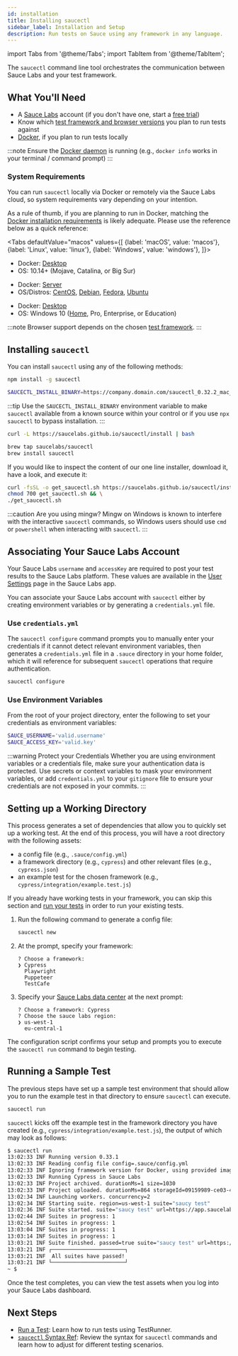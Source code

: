 ```yaml
---
id: installation
title: Installing saucectl
sidebar_label: Installation and Setup
description: Run tests on Sauce using any framework in any language.
---
```


import Tabs from '@theme/Tabs';
import TabItem from '@theme/TabItem';

The `saucectl` command line tool orchestrates the communication between Sauce Labs and your test framework.  

## What You'll Need

* A [Sauce Labs](https://saucelabs.com/) account (if you don't have one, start a [free trial](https://saucelabs.com/sign-up))
* Know which [test framework and browser versions](/testrunner-toolkit#supported-frameworks-and-browsers) you plan to run tests against
* [Docker](https://docs.docker.com/get-docker/), if you plan to run tests locally

:::note
Ensure the [Docker daemon](https://docs.docker.com/config/daemon/) is running (e.g., `docker info` works in your terminal / command prompt)
:::

### System Requirements

You can run `saucectl` locally via Docker or remotely via the Sauce Labs cloud, so system requirements vary depending on your intention.

As a rule of thumb, if you are planning to run in Docker, matching the [Docker installation requirements](https://docs.docker.com/engine/install/#supported-platforms) is likely adequate. Please use the reference below as a quick reference:

<Tabs
  defaultValue="macos"
  values={[
    {label: 'macOS', value: 'macos'},
    {label: 'Linux', value: 'linux'},
    {label: 'Windows', value: 'windows'},
  ]}>

<TabItem value="macos">

* Docker: [Desktop](https://docs.docker.com/docker-for-mac/install/)
* OS: 10.14+ (Mojave, Catalina, or Big Sur)

</TabItem>
<TabItem value="linux">

* Docker: [Server](https://docs.docker.com/engine/install/#server)
* OS/Distros: [CentOS](https://docs.docker.com/engine/install/centos/), [Debian](https://docs.docker.com/engine/install/debian/), [Fedora](https://docs.docker.com/engine/install/fedora/), [Ubuntu](https://docs.docker.com/engine/install/ubuntu/)

</TabItem>
<TabItem value="windows">

* Docker: [Desktop](https://docs.docker.com/docker-for-windows/install/)
* OS: Windows 10 ([Home](https://docs.docker.com/docker-for-windows/install-windows-home/), Pro, Enterprise, or Education)

</TabItem>
</Tabs>

:::note
Browser support depends on the chosen [test framework](/testrunner-toolkit#supported-frameworks-and-browsers).
:::

## Installing `saucectl`

You can install `saucectl` using any of the following methods:

```bash title="Using NPM"
npm install -g saucectl
```

```bash title="Using NPM and SAUCECTL_INSTALL_BINARY"
SAUCECTL_INSTALL_BINARY=https://company.domain.com/saucectl_0.32.2_mac_64-bit.tar.gz npm install -g saucectl
```

:::tip
Use the `SAUCECTL_INSTALL_BINARY` environment variable to make `saucectl` available from a known source within your control or if you use `npx saucectl` to bypass installation.
:::

```bash title="Using curl"
curl -L https://saucelabs.github.io/saucectl/install | bash
```

```bash title="Using Homebrew (macOS)"
brew tap saucelabs/saucectl
brew install saucectl
```

If you would like to inspect the content of our one line installer, download it, have a look, and execute it:

```bash
curl -fsSL -o get_saucectl.sh https://saucelabs.github.io/saucectl/install && \
chmod 700 get_saucectl.sh && \
./get_saucectl.sh
```

:::caution Are you using mingw?
Mingw on Windows is known to interfere with the interactive `saucectl` commands, so Windows users should use `cmd` or `powershell` when interacting with `saucectl`.
:::

## Associating Your Sauce Labs Account

Your Sauce Labs `username` and `accessKey` are required to post your test results to the Sauce Labs platform. These values are available in the [User Settings](https://app.saucelabs.com/user-settings) page in the Sauce Labs app.

You can associate your Sauce Labs account with `saucectl` either by creating environment variables or by generating a `credentials.yml` file.

### Use `credentials.yml`

The `saucectl configure` command prompts you to manually enter your credentials if it cannot detect relevant environment variables, then generates a `credentials.yml` file in a `.sauce` directory in your home folder, which it will reference for subsequent `saucectl` operations that require authentication.

```bash
saucectl configure
```

### Use Environment Variables

From the root of your project directory, enter the following to set your credentials as environment variables:

```bash
SAUCE_USERNAME='valid.username'
SAUCE_ACCESS_KEY='valid.key'
```

:::warning Protect your Credentials
Whether you are using environment variables or a credentials file, make sure your authentication data is protected. Use secrets or context variables to mask your environment variables, or add `credentials.yml` to your `gitignore` file to ensure your credentials are not exposed in your commits.
:::


## Setting up a Working Directory

This process generates a set of dependencies that allow you to quickly set up a working test. At the end of this process, you will have a root directory with the following assets:

* a config file (e.g., `.sauce/config.yml`)
* a framework directory (e.g., `cypress`) and other relevant files (e.g., `cypress.json`)
* an example test for the chosen framework (e.g., `cypress/integration/example.test.js`)

If you already have working tests in your framework, you can skip this section and [run your tests](/testrunner-toolkit/running-tests) in order to run your existing tests.

1. Run the following command to generate a config file:
    ```bash
    saucectl new
    ```
1. At the prompt, specify your framework:
    ```
    ? Choose a framework:
    ❯ Cypress
      Playwright
      Puppeteer
      TestCafe
    ```
1. Specify your [Sauce Labs data center](https://wiki.saucelabs.com/display/DOCS/Data+Center+Endpoints) at the next prompt:
    ```
    ? Choose a framework: Cypress
    ? Choose the sauce labs region:
    ❯ us-west-1
      eu-central-1
    ```

The configuration script confirms your setup and prompts you to execute the `saucectl run` command to begin testing.

## Running a Sample Test

The previous steps have set up a sample test environment that should allow you to run the example test in that directory to ensure `saucectl` can execute.

```bash
saucectl run
```

`saucectl` kicks off the example test in the framework directory you have created (e.g., `cypress/integration/example.test.js`), the output of which may look as follows:

```bash
$ saucectl run
13:02:33 INF Running version 0.33.1
13:02:33 INF Reading config file config=.sauce/config.yml
13:02:33 INF Ignoring framework version for Docker, using provided image saucelabs/stt-cypress-mocha-node:v5.6.0 (only applicable to docker mode)
13:02:33 INF Running Cypress in Sauce Labs
13:02:33 INF Project archived. durationMs=1 size=1030
13:02:33 INF Project uploaded. durationMs=864 storageId=09159989-ce03-4e96-b35e-a6aefed0ec10
13:02:34 INF Launching workers. concurrency=2
13:02:34 INF Starting suite. region=us-west-1 suite="saucy test"
13:02:36 INF Suite started. suite="saucy test" url=https://app.saucelabs.com/tests/5cd88d35e91e4cddbb73eec7721d1bdc
13:02:44 INF Suites in progress: 1
13:02:54 INF Suites in progress: 1
13:03:04 INF Suites in progress: 1
13:03:14 INF Suites in progress: 1
13:03:21 INF Suite finished. passed=true suite="saucy test" url=https://app.saucelabs.com/tests/5cd88d35e91e4cddbb73eec7721d1bdc
13:03:21 INF ┌───────────────────────┐
13:03:21 INF  All suites have passed!
13:03:21 INF └───────────────────────┘
~ $
```

Once the test completes, you can view the test assets when you log into your Sauce Labs dashboard.


## Next Steps

* [Run a Test](/testrunner-toolkit/running-tests): Learn how to run tests using TestRunner.
* [`saucectl` Syntax Ref](/testrunner-toolkit/configuration): Review the syntax for `saucectl` commands and learn how to adjust for different testing scenarios.
